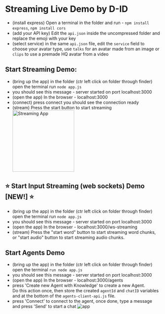 # Streaming Live Demo by D-ID

- (install express) Open a terminal in the folder and run - `npm install express`, `npm install cors`
- (add your API key) Edit the `api.json` inside the uncompressed folder and replace the emoji with your key
- (select service) in the same `api.json` file, edit the `service` field to choose your avatar type, use `talks` for an avatar made from an image or `clips` to use a premade HQ avatar from a video

## Start Streaming Demo:

- (bring up the app) in the folder (ctr left click on folder through finder) open the terminal run `node app.js`
- you should see this message - server started on port localhost:3000
- (open the app) In the browser - localhost:3000
- (connect) press connect you should see the connection ready
- (stream) Press the start button to start streaming
  <img src="./app.png" alt="Streaming App" width="200"/>

## ⭐ Start Input Streaming (web sockets) Demo [NEW!] ⭐

- (bring up the app) in the folder (ctr left click on folder through finder) open the terminal run `node app.js`
- you should see this message - server started on port localhost:3000
- (open the app) In the browser - localhost:3000/ws-streaming
- (stream) Press the "start word" button to start streaming word chunks, or "start audio" button to start streaming audio chunks.


## Start Agents Demo

- (bring up the app) in the folder (ctr left click on folder through finder) open the terminal `run node app.js`
- you should see this message - server started on port localhost:3000
- (open the app) In the browser - localhost:3000/agents
- press 'Create new Agent with Knowledge' to create a new Agent.
 <br> Do this action once, then store the created `agentId` and `chatID` variables and at the bottom of the `agents-client-api.js` file.
- press 'Connect' to connect to the agent, once done, type a message and press 'Send' to start a chat
  ![app](./agents_app.png)
